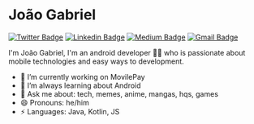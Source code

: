 # João Gabriel
[![Twitter Badge](https://img.shields.io/badge/-@Gabriel_993-1ca0f1?style=flat-square&labelColor=1ca0f1&logo=twitter&logoColor=white&link=https://twitter.com/Gabriel_993)](https://twitter.com/Gabriel_993) [![Linkedin Badge](https://img.shields.io/badge/-JoãoGabriel-blue?style=flat-square&logo=Linkedin&logoColor=white&link=https://www.linkedin.com/in/joão-gabriel-433312b6/)](https://www.linkedin.com/in//joão-gabriel-433312b6/) [![Medium Badge](https://img.shields.io/badge/-@1jgabriel-03a57a?style=flat-square&labelColor=000000&logo=Medium&link=https://medium.com/@1jgabriel/)](https://medium.com/@1jgabriel/)
[![Gmail Badge](https://img.shields.io/badge/-gsantana152@gmail.com-c14438?style=flat-square&logo=Gmail&logoColor=white&link=mailto:gsantana152@gmail.com)](mailto:gsantana152@gmail.com)

I'm João Gabriel, I'm an android developer 👨‍💻 who is passionate about mobile technologies and easy ways to development. 

- 🔭 I’m currently working on MovilePay
- 🌱 I’m always learning about Android
- 💬 Ask me about: tech, memes, anime, mangas, hqs, games
- 😄 Pronouns: he/him
- ⚡ Languages: Java, Kotlin, JS
